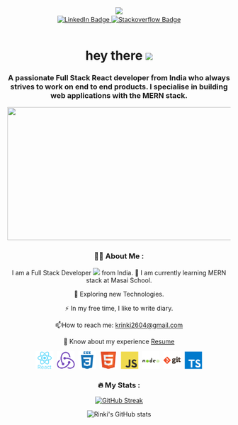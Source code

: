 <div id="header" align="center">
  <img src="https://media.giphy.com/media/M9gbBd9nbDrOTu1Mqx/giphy.gif" width="100"/>
</div>

<div id="badges" align="center">
  <a href="https://www.linkedin.com/in/km-rinki-647b9a1b6/">
    <img src="https://img.shields.io/badge/LinkedIn-blue?style=for-the-badge&logo=linkedin&logoColor=white" alt="LinkedIn Badge"/>
  </a>
  <a href="https://stackoverflow.com/users/16502017/rinki">
    <img src="https://img.shields.io/badge/Stackoverflow-red?style=for-the-badge&logo=stackoverflow&logoColor=white" alt="Stackoverflow Badge"/>
  </a><br/>
  <img src="https://komarev.com/ghpvc/?username=Rinki8085&style=flat-square&color=blue" alt=""/>
  <h1>
    hey there
    <img src="https://media.giphy.com/media/hvRJCLFzcasrR4ia7z/giphy.gif" width="30px"/>
  </h1>
  <h3>A passionate Full Stack React developer from India who always strives to work on end to end products. I specialise in building web applications with the MERN stack.</h3>
</div>
<div align="center">
  <img src="https://media.giphy.com/media/dWesBcTLavkZuG35MI/giphy.gif" width="600" height="300"/>
</div>
<div align='center'>

### :woman_technologist: About Me :
I am a Full Stack Developer <img src="https://media.giphy.com/media/WUlplcMpOCEmTGBtBW/giphy.gif" width="30"> from India.
:telescope: I am currently learning MERN stack at Masai School.

:seedling: Exploring new Technologies.

:zap: In my free time, I like to write diary.

:mailbox:How to reach me: <a href="mailto:krinki2604@gmail.com">krinki2604@gmail.com</a>

:open_book: Know about my experience <a href="https://drive.google.com/file/d/1KUwdK1MebMj9rwiBDPAQJ3kn8fsLsO7S/view?usp=sharing">Resume</a>
<div>
  <img src="https://github.com/devicons/devicon/blob/master/icons/react/react-original-wordmark.svg" title="React" alt="React" width="40" height="40"/>&nbsp;
  <img src="https://github.com/devicons/devicon/blob/master/icons/redux/redux-original.svg" title="Redux" alt="Redux " width="40" height="40"/>&nbsp;
  <img src="https://github.com/devicons/devicon/blob/master/icons/css3/css3-plain-wordmark.svg"  title="CSS3" alt="CSS" width="40" height="40"/>&nbsp;
  <img src="https://github.com/devicons/devicon/blob/master/icons/html5/html5-original.svg" title="HTML5" alt="HTML" width="40" height="40"/>&nbsp;
  <img src="https://github.com/devicons/devicon/blob/master/icons/javascript/javascript-original.svg" title="JavaScript" alt="JavaScript" width="40" height="40"/>&nbsp;
  <img src="https://github.com/devicons/devicon/blob/master/icons/nodejs/nodejs-original-wordmark.svg" title="NodeJS" alt="NodeJS" width="40" height="40"/>&nbsp;
  <img src="https://github.com/devicons/devicon/blob/master/icons/git/git-original-wordmark.svg" title="Git" **alt="Git" width="40" height="40"/>&nbsp;
   <img src="https://github.com/devicons/devicon/blob/master/icons/typescript/typescript-original.svg" title="TypeScript" alt="typeScript" width="40" height="40"/>
</div>


### :fire: My Stats :

[![GitHub Streak](http://github-readme-streak-stats.herokuapp.com?user=Rinki8085&theme=dark&background=000000)](https://git.io/streak-stats)


![Rinki's GitHub stats](https://github-readme-stats.vercel.app/api?username=RInki8085&show_icons=true&theme=radical)
</div>
